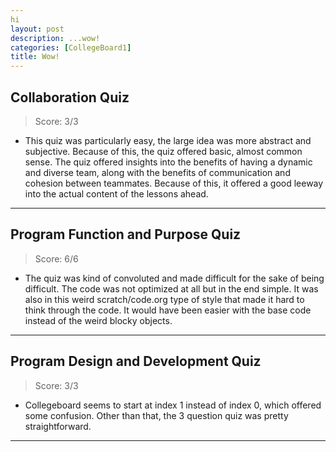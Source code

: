 ```yaml
---
hi
layout: post
description: ...wow!
categories: [CollegeBoard1]
title: Wow!
---
```


## Collaboration Quiz
> Score: 3/3
- This quiz was particularly easy, the large idea was more abstract and subjective. Because of this, the quiz offered basic, almost common sense. The quiz offered insights into the benefits of having a dynamic and diverse team, along with the benefits of communication and cohesion between teammates. Because of this, it offered a good leeway into the actual content of the lessons ahead.

---
## Program Function and Purpose Quiz
> Score: 6/6
- The quiz was kind of convoluted and made difficult for the sake of being difficult. The code was not optimized at all but in the end simple. It was also in this weird scratch/code.org type of style that made it hard to think through the code. It would have been easier with the base code instead of the weird blocky objects.
---
## Program Design and Development Quiz
> Score: 3/3

- Collegeboard seems to start at index 1 instead of index 0, which offered some confusion. Other than that, the 3 question quiz was pretty straightforward.
---
